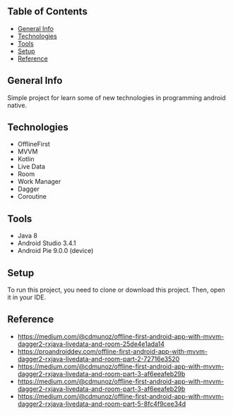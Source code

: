 ## Table of Contents
* [General Info](#general-info)
* [Technologies](#technologies)
* [Tools](#tools)
* [Setup](#setup)
* [Reference](#reference)

## General Info
Simple project for learn some of new technologies in programming android native.

## Technologies
* OfflineFirst
* MVVM
* Kotlin
* Live Data
* Room
* Work Manager
* Dagger
* Coroutine

## Tools
* Java 8
* Android Studio 3.4.1
* Android Pie 9.0.0 (device)

## Setup
To run this project, you need to clone or download this project. Then, open it in your IDE.

## Reference
* https://medium.com/@cdmunoz/offline-first-android-app-with-mvvm-dagger2-rxjava-livedata-and-room-25de4e1ada14
* https://proandroiddev.com/offline-first-android-app-with-mvvm-dagger2-rxjava-livedata-and-room-part-2-72716e3520
* https://medium.com/@cdmunoz/offline-first-android-app-with-mvvm-dagger2-rxjava-livedata-and-room-part-3-af6eeafeb29b
* https://medium.com/@cdmunoz/offline-first-android-app-with-mvvm-dagger2-rxjava-livedata-and-room-part-3-af6eeafeb29b
* https://medium.com/@cdmunoz/offline-first-android-app-with-mvvm-dagger2-rxjava-livedata-and-room-part-5-8fc4f9cee34d


